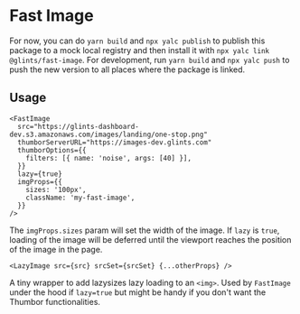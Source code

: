 # Fast Image

For now, you can do `yarn build` and `npx yalc publish` to publish this package to a mock local registry and then install it with `npx yalc link @glints/fast-image`. For development, run `yarn build` and `npx yalc push` to push the new version to all places where the package is linked.

## Usage

```
<FastImage
  src="https://glints-dashboard-dev.s3.amazonaws.com/images/landing/one-stop.png"
  thumborServerURL="https://images-dev.glints.com"
  thumborOptions={{
    filters: [{ name: 'noise', args: [40] }],
  }}
  lazy={true}
  imgProps={{
    sizes: '100px',
    className: 'my-fast-image',
  }}
/>
```

The `imgProps.sizes` param will set the width of the image. If `lazy` is `true`, loading of the image will be deferred until the viewport reaches the position of the image in the page.

```
<LazyImage src={src} srcSet={srcSet} {...otherProps} />
```

A tiny wrapper to add lazysizes lazy loading to an `<img>`. Used by `FastImage` under the hood if `lazy=true` but might be handy if you don't want the Thumbor functionalities.
